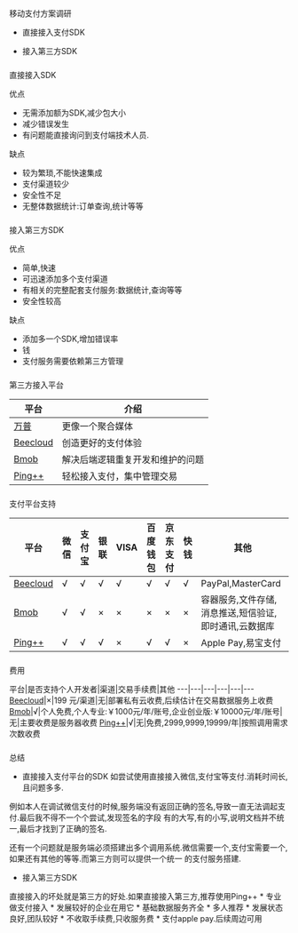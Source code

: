##
移动支付方案调研

 * 直接接入支付SDK

 * 接入第三方SDK

###
直接接入SDK


优点

 * 无需添加额为SDK,减少包大小
 * 减少错误发生
 * 有问题能直接询问到支付端技术人员.

缺点

 * 较为繁琐,不能快速集成
 * 支付渠道较少
 * 安全性不足
 * 无整体数据统计:订单查询,统计等等

###
接入第三方SDK


优点

 * 简单,快速
 * 可迅速添加多个支付渠道
 * 有相关的完整配套支付服务:数据统计,查询等等
 * 安全性较高

缺点

 * 添加多一个SDK,增加错误率
 * 钱
 * 支付服务需要依赖第三方管理

###
第三方接入平台

平台|介绍
---|---
[万普](http://www.waps.cn/)|更像一个聚合媒体
[Beecloud](https://beecloud.cn/?index=1)|创造更好的支付体验
[Bmob](http://www.bmob.cn/)|解决后端逻辑重复开发和维护的问题
[Ping++](https://www.pingxx.com/)|轻松接入支付，集中管理交易


###
支付平台支持

平台|微信|支付宝|银联|VISA|百度钱包|京东支付|快钱|其他
---|---|---|---|---|---|---|---|---
[Beecloud](https://beecloud.cn/?index=1)|√|√|√|√|√|√|√|PayPal,MasterCard
[Bmob](http://www.bmob.cn/products)|√|√|×|×|×|×|×|容器服务,文件存储,消息推送,短信验证,即时通讯,云数据库
[Ping++](https://www.pingxx.com/)|√|√|√|×|√|√|×|Apple Pay,易宝支付

###
费用

平台|是否支持个人开发者|渠道|交易手续费|其他
---|---|---|---|---|---
[Beecloud](https://beecloud.cn/?index=1)|×|199 元/渠道|无|部署私有云收费,后续估计在交易数据服务上收费
[Bmob](http://www.bmob.cn/products)|√|个人免费,个人专业:￥1000元/年/账号,企业创业版:￥10000元/年/账号|无|主要收费是服务器收费
[Ping++](https://www.pingxx.com/)|√|无|免费,2999,9999,19999/年|按照调用需求次数收费

###
总结

 * 直接接入支付平台的SDK
如尝试使用直接接入微信,支付宝等支付.消耗时间长,且问题多多.

例如本人在调试微信支付的时候,服务端没有返回正确的签名,导致一直无法调起支付.最后我不得不一个个尝试,发现签名的字段
有的大写,有的小写,说明文档并不统一,最后才找到了正确的签名.

还有一个问题就是服务端必须搭建出多个调用系统.微信需要一个,支付宝需要一个,如果还有其他的等等.而第三方则可以提供一个统一
的支付服务搭建.

 * 接入第三方SDK

 直接接入的坏处就是第三方的好处.如果直接接入第三方,推荐使用Ping++
     * 专业做支付接入
     * 发展较好的企业在用它
     * 基础数据服务齐全
     * 多人推荐
     * 发展状态良好,团队较好
     * 不收取手续费,只收服务费
     * 支付apple pay.后续周边可用
